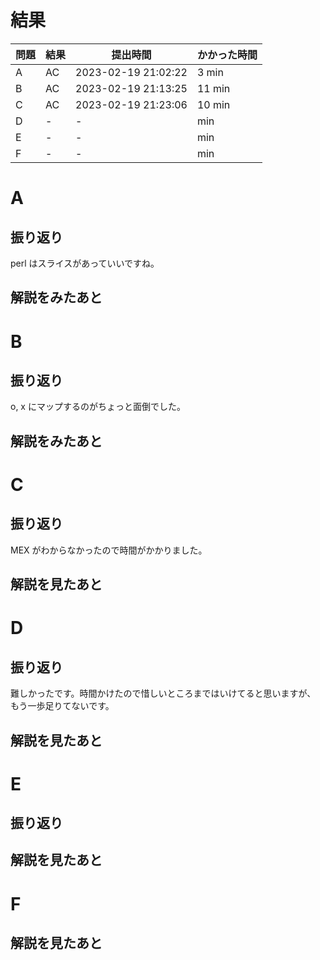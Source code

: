 # 結果

| 問題 | 結果 | 提出時間            | かかった時間 |
|------|------|---------------------|--------------|
| A    | AC   | 2023-02-19 21:02:22 | 3 min        |
| B    | AC   | 2023-02-19 21:13:25 | 11 min       |
| C    | AC   | 2023-02-19 21:23:06 | 10 min       |
| D    | -    | -                   |     min      |
| E    | -    | -                   |     min      |
| F    | -    | -                   |     min      |

# A

## 振り返り

perl はスライスがあっていいですね。

## 解説をみたあと

# B

## 振り返り

o, x にマップするのがちょっと面倒でした。

## 解説をみたあと

# C

## 振り返り

MEX がわからなかったので時間がかかりました。

## 解説を見たあと

# D

## 振り返り

難しかったです。時間かけたので惜しいところまではいけてると思いますが、
もう一歩足りてないです。

## 解説を見たあと

# E

## 振り返り

## 解説を見たあと

# F

## 解説を見たあと
